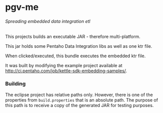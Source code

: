 # pgv-me
###### _Spreading embedded data integration etl_
This projects builds an executable JAR - therefore multi-platform.

This jar holds some Pentaho Data Integration libs as well as one ktr file. 

When clicked/executed, this bundle executes the embedded ktr file.

It was built by modifying the example project available at http://ci.pentaho.com/job/kettle-sdk-embedding-samples/.

### Building

The eclipse project has relative paths only. However, there is one of the properties from `build.properties` that is an absolute path. The purpose of this path is to receive a copy of the generated JAR for testing purposes.
